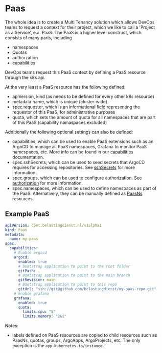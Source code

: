 # Paas

The whole idea is to create a Multi Tenancy solution which allows DevOps teams to request a context for their project, which we like to call a 'Project as a Service', e.a. PaaS.
The PaaS is a higher level construct, which consists of many parts, including

- namespaces
- Quotas
- authorzation
- capabilities

DevOps teams request this PaaS context by defining a PaaS resource through the k8s api.

At the very least a PaaS resource has the following defined:

- apiVersion, kind (as needs to be defined for every other k8s resource)
- metadata.name, which is unique (cluster-wide)
- spec.requestor, which is an informational field representing the requestor of this PaaS, for administrative purposes
- quota, which sets the amount of quota for all namespaces that are part of this PaaS (capability namaspaces excluded)

Additionally the following optional settings can also be defined:

- capabilities, which can be used to enable PaaS extensions such as an ArgoCD to manage all PaaS namespaces, Grafana to monitor PaaS namespaces, etc.
  More info can be found in our [capabilities](capabilities.yaml) documentation.
- spec.sshSecrets, which can be used to seed secrets that ArgoCD requires for accessing repositories. See [sshSecrets](sshsecrets.yaml) for more information.
- spec.groups, which can be used to configure authorization. See [authorization](authorization.yaml) for more information.
- spec.namespaces, which can be used to define namespaces as part of the PaaS. Alternatively, they can be manually defined as [PaasNs](paasns.yaml) resources.

## Example PaaS

```yaml
apiVersion: cpet.belastingdienst.nl/v1alpha1
kind: Paas
metadata:
  name: my-paas
spec:
  capabilities:
    # Enable argocd
    argocd:
      enabled: true
      # Bootstrap application to point to the root folder
      gitPath: .
      # Bootstrap application to point to the main branch
      gitRevision: main
      # Bootstrap application to point to this repo
      gitUrl: "ssh://git@github.com/belastingdienst/my-paas-repo.git"
    # enable grafana
    grafana:
      enabled: true
      quota:
        limits.cpu: "5"
        limits.memory: "2Gi"
```

Notes:

- labels defined on PaaS resources are copied to child resources such as PaasNs, quotas, groups, ArgoApps, ArgoProjects, etc.
  The only exception is the `app.kubernetes.io/instance`.

